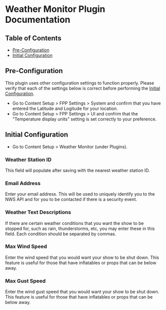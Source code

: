 # Weather Monitor Plugin Documentation


## Table of Contents

* [Pre-Configuration](#pre-configuration)
* [Initial Configuration](#initial-configuration)

## Pre-Configuration

This plugin uses other configuration settings to function properly. Please verify that each of the settings 
below is correct before performing the [Initial Configuration](#initial-configuration).

* Go to Content Setup > FPP Settings > System and confirm that you have entered the Latitude and Logitude for your location.
* Go to Content Setup > FPP Settings > UI and confrim that the "Temperature display units" setting is set correctly to your preference.

## Initial Configuration

* Go to Content Setup > Weather Monitor (under Plugins).

### Weather Station ID

This  field will populate after saving with the nearest weather station ID. 

### Email Address

Enter your email address. This will be used to uniquely identify you to the NWS API and for you to be contacted if there is a security event. 

### Weather Text Descriptions

If there are certain weather conditions that you want the show to be stopped for, such as rain, thunderstorms, etc, you may 
enter these in this field. Each condition should be separated by commas.

### Max Wind Speed

Enter the wind speed that you would want your show to be shut down. This feature is useful for those that have 
inflatables or props that can be below away. 

### Max Gust Speed

Enter the wind gust speed that you would want your show to be shut down. This feature is useful for those that have 
inflatables or props that can be below away. 
